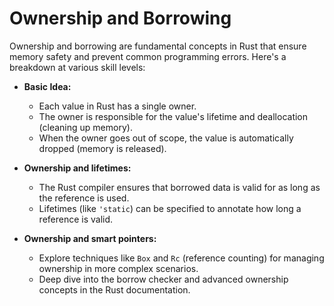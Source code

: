 # Ownership and Borrowing

Ownership and borrowing are fundamental concepts in Rust that ensure memory safety and prevent common programming errors. Here's a breakdown at various skill levels:

- **Basic Idea:**

  - Each value in Rust has a single owner.
  - The owner is responsible for the value's lifetime and deallocation (cleaning up memory).
  - When the owner goes out of scope, the value is automatically dropped (memory is released).

- **Ownership and lifetimes:**

  - The Rust compiler ensures that borrowed data is valid for as long as the reference is used.
  - Lifetimes (like `'static`) can be specified to annotate how long a reference is valid.

- **Ownership and smart pointers:**
  - Explore techniques like `Box` and `Rc` (reference counting) for managing ownership in more complex scenarios.
  - Deep dive into the borrow checker and advanced ownership concepts in the Rust documentation.
